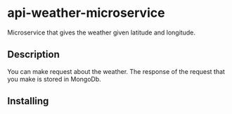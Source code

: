 # api-weather-microservice

Microservice that gives the weather given latitude and longitude. 
## Description
You can make request about the weather. The response of the request that you make is stored in MongoDb.

## Installing

